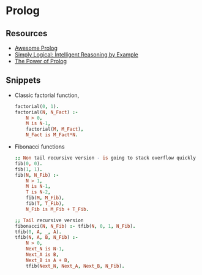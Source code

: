 # Prolog

## Resources

- [Awesome Prolog](https://github.com/klaussinani/awesome-prolog)
- [Simply Logical: Intelligent Reasoning by Example](https://book.simply-logical.space/)
- [The Power of Prolog](https://www.metalevel.at/prolog)

## Snippets

- Classic factorial function,

  ```prolog
  factorial(0, 1).
  factorial(N, N_Fact) :-
      N > 0,
      M is N-1,
      factorial(M, M_Fact),
      N_Fact is M_Fact*N.

  ```

- Fibonacci functions

  ```prolog
  ;; Non tail recursive version - is going to stack overflow quickly
  fib(0, 0).
  fib(1, 1).
  fib(N, N_Fib) :-
      N > 1,
      M is N-1,
      T is N-2,
      fib(M, M_Fib),
      fib(T, T_Fib),
      N_Fib is M_Fib + T_Fib.

  ;; Tail recursive version
  fibonacci(N, N_Fib) :- tfib(N, 0, 1, N_Fib).
  tfib(0, A, _, A).
  tfib(N, A, B, N_Fib) :-
      N > 0,
      Next_N is N-1,
      Next_A is B,
      Next_B is A + B,
      tfib(Next_N, Next_A, Next_B, N_Fib).
  ```
